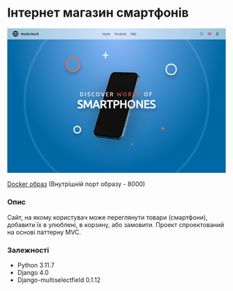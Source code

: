 # Інтернет магазин смартфонів

![](/preview.png)

[Docker образ](https://hub.docker.com/r/jackzabeivorota/smartphones-store) (Внутрішній порт образу - 8000)

### Опис

Сайт, на якому користувач може переглянути товари (смартфони), добавити їх в улюблені, в корзину, або замовити. Проект спроектований на основі паттерну MVC.

### Залежності

- Python 3.11.7
- Django 4.0
- Django-multiselectfield 0.1.12
